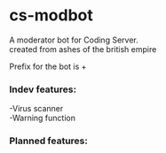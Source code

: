 # cs-modbot
A moderator bot for Coding Server.  
created from ashes of the british empire

Prefix for the bot is +

### Indev features:

-Virus scanner  
-Warning function

### Planned features:


